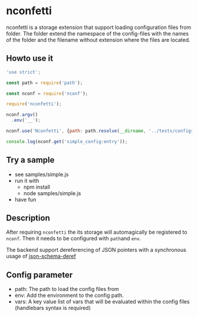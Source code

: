 # nconfetti

nconfetti is a storage extension that support loading configuration files
from folder. The folder extend the namespace of the config-files with the
names of the folder and the filename without extension where the files are
located.

## Howto use it

```javascript
'use strict';

const path = require('path');

const nconf = require('nconf');

require('nconfetti');

nconf.argv()
  .env('__');

nconf.use('Nconfetti', {path: path.resolve(__dirname, '../tests/configs/without_env')});

console.log(nconf.get('simple_config:entry'));
```

## Try a sample

- see samples/simple.js
- run it with
  - npm install
  - node samples/simple.js
 - have fun

## Description

After requiring `nconfetti` the its storage will automagically be registered to `nconf`.
Then it needs to be configured with `path`and `env`.

The backend support dereferencing of JSON pointers with a synchronous usage
of [json-schema-deref](https://www.npmjs.com/package/json-schema-deref)

## Config parameter

- path: The path to load the config files from
- env: Add the environment to the config path.
- vars: A key value list of vars that will be evaluated within the config files
 (handlebars syntax is required)
